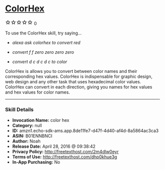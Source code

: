 # [ColorHex](http://alexa.amazon.com/#skills/amzn1.echo-sdk-ams.app.8de11fe7-d47f-4d40-af4d-8a5864ac3ca3)
![0 stars](../../images/ic_star_border_black_18dp_1x.png)![0 stars](../../images/ic_star_border_black_18dp_1x.png)![0 stars](../../images/ic_star_border_black_18dp_1x.png)![0 stars](../../images/ic_star_border_black_18dp_1x.png)![0 stars](../../images/ic_star_border_black_18dp_1x.png) 0

To use the ColorHex skill, try saying...

* *alexa ask colorhex to convert red*

* *convert f f zero zero zero zero*

* *convert d c d c d c to color*

ColorHex is allows you to convert between color names and their corresponding hex values. ColorHex is indispensable for graphic design, web design and any other task that uses hexadecimal color values. ColorHex can convert in each direction, giving you names for hex values and hex values for color names.

***

### Skill Details

* **Invocation Name:** color hex
* **Category:** null
* **ID:** amzn1.echo-sdk-ams.app.8de11fe7-d47f-4d40-af4d-8a5864ac3ca3
* **ASIN:** B01ENNBNCI
* **Author:** Noah
* **Release Date:** April 28, 2016 @ 09:38:42
* **Privacy Policy:** http://freetexthost.com/2m4dlw0eyr
* **Terms of Use:** http://freetexthost.com/dhp0khue3g
* **In-App Purchasing:** No
